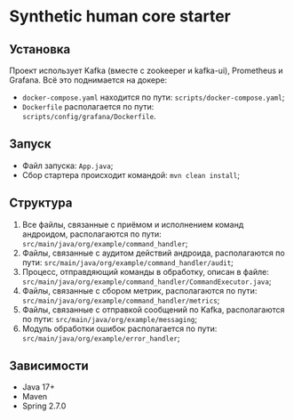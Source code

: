 # Synthetic human core starter

## Установка

Проект использует Kafka (вместе с zookeeper и kafka-ui), Prometheus и Grafana. Всё это поднимается на докере:
- `docker-compose.yaml` находится по пути: ```scripts/docker-compose.yaml```;
- `Dockerfile` располагается по пути: `scripts/config/grafana/Dockerfile`.

## Запуск
- Файл запуска: `App.java`;
- Сбор стартера происходит командой: `mvn clean install`;

## Структура

1) Все файлы, связанные с приёмом и исполнением команд андроидом, располагаются по пути: `src/main/java/org/example/command_handler`;
2) Файлы, связанные с аудитом действий андроида, располагаются по пути: `src/main/java/org/example/command_handler/audit`;
3) Процесс, отправдяющий команды в обработку, описан в файле: `src/main/java/org/example/command_handler/CommandExecutor.java`;
4) Файлы, связанные с сбором метрик, располагаются по пути: `src/main/java/org/example/command_handler/metrics`;
5) Файлы, связанные с отправкой сообщений по Kafka, располагаются по пути: `src/main/java/org/example/messaging`;
6) Модуль обработки ошибок располагается по пути: `src/main/java/org/example/error_handler`;

## Зависимости
- Java 17+
- Maven
- Spring 2.7.0